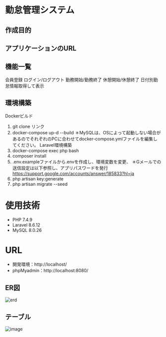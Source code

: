 # 勤怠管理システム

## 作成目的

## アプリケーションのURL

## 機能一覧
会員登録
ログイン/ログアウト
勤務開始/勤務終了
休憩開始/休憩終了
日付別勤怠情報取得して表示

## 環境構築
Dockerビルド
1. git clone リンク
2. docker-compose up-d --build
＊MySQLは、OSによって起動しない場合があるのでそれぞれのPCに合わせてdocker-compose.ymlファイルを編集してください。
Laravel環境構築
1. docker-compose exec php bash
2. composer install
3. .env.exampleファイルから.envを作成し、環境変数を変更、
   ＊Gメールでの送信設定は以下参照し、アプリパスワードを発行
   https://support.google.com/accounts/answer/185833?hl=ja
4. php artisan key:generate
5. php artisan migrate --seed

# 使用技術
<!-- ((例) Laravel 8.x(言語やフレームワーク、バージョンなどが記載されていると良い)) -->
* PHP 7.4.9
* Laravel 8.6.12
* MySQL 8.0.26
# URL
* 開発環境：http://localhost/
* phpMyadmin：http://localhost:8080/
## ER図
![erd](https://github.com/user-attachments/assets/bd941f94-0b65-44d5-941e-36f196b99572)

## テーブル
![image](https://github.com/user-attachments/assets/99097325-c73f-451d-be77-3c2bb7878626)

